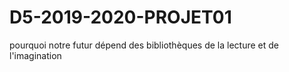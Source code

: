 # D5-2019-2020-PROJET01
pourquoi notre futur dépend des bibliothèques de la lecture et de l'imagination
